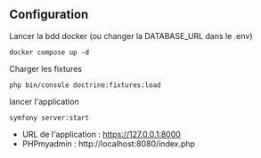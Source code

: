 ## Configuration
Lancer la bdd docker (ou changer la DATABASE_URL dans le .env) 
```
docker compose up -d
```
Charger les fixtures
```
php bin/console doctrine:fixtures:load
```

lancer l'application
```
symfony server:start
```

- URL de l'application : https://127.0.0.1:8000
- PHPmyadmin : http://localhost:8080/index.php